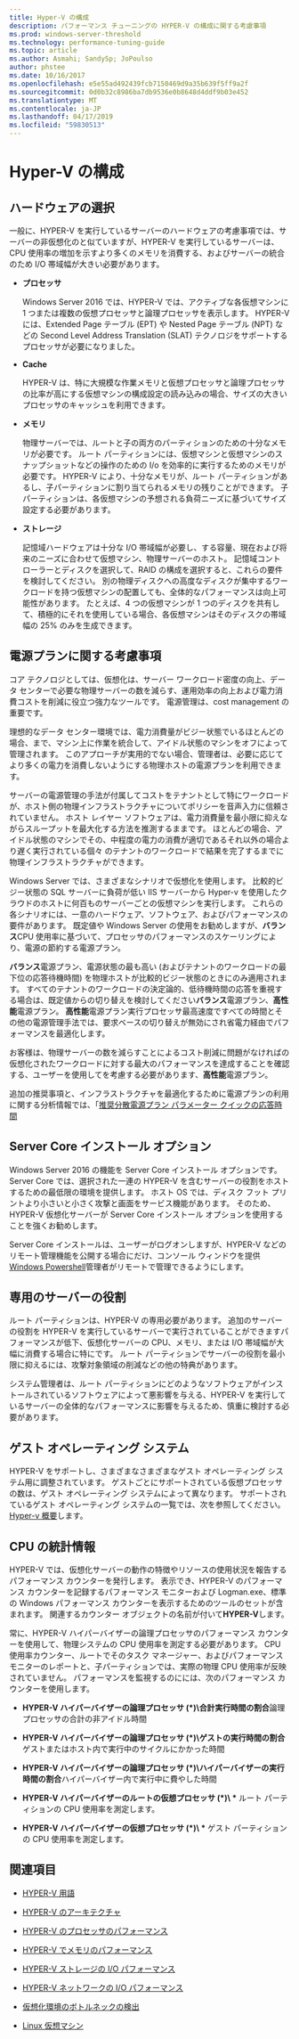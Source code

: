```yaml
---
title: Hyper-V の構成
description: パフォーマンス チューニングの HYPER-V の構成に関する考慮事項
ms.prod: windows-server-threshold
ms.technology: performance-tuning-guide
ms.topic: article
ms.author: Asmahi; SandySp; JoPoulso
author: phstee
ms.date: 10/16/2017
ms.openlocfilehash: e5e55ad492439fcb7150469d9a35b639f5ff9a2f
ms.sourcegitcommit: 0d0b32c8986ba7db9536e0b8648d4ddf9b03e452
ms.translationtype: MT
ms.contentlocale: ja-JP
ms.lasthandoff: 04/17/2019
ms.locfileid: "59830513"
---
```

# <a name="hyper-v-configuration"></a>Hyper-V の構成

## <a name="hardware-selection"></a>ハードウェアの選択

一般に、HYPER-V を実行しているサーバーのハードウェアの考慮事項では、サーバーの非仮想化のと似ていますが、HYPER-V を実行しているサーバーは、CPU 使用率の増加を示すより多くのメモリを消費する、およびサーバーの統合のため I/O 帯域幅が大きい必要があります。

-   **プロセッサ**

    Windows Server 2016 では、HYPER-V では、アクティブな各仮想マシンに 1 つまたは複数の仮想プロセッサと論理プロセッサを表示します。 HYPER-V には、Extended Page テーブル (EPT) や Nested Page テーブル (NPT) などの Second Level Address Translation (SLAT) テクノロジをサポートするプロセッサが必要になりました。

-   **Cache**

    HYPER-V は、特に大規模な作業メモリと仮想プロセッサと論理プロセッサの比率が高にする仮想マシンの構成設定の読み込みの場合、サイズの大きいプロセッサのキャッシュを利用できます。

-   **メモリ**

    物理サーバーでは、ルートと子の両方のパーティションのための十分なメモリが必要です。 ルート パーティションには、仮想マシンと仮想マシンのスナップショットなどの操作のための I/o を効率的に実行するためのメモリが必要です。 HYPER-V により、十分なメモリが、ルート パーティションがあるし、子パーティションに割り当てられるメモリの残りことができます。 子パーティションは、各仮想マシンの予想される負荷ニーズに基づいてサイズ設定する必要があります。

-   **ストレージ**

    記憶域ハードウェアは十分な I/O 帯域幅が必要し、する容量、現在および将来のニーズに合わせて仮想マシン、物理サーバーのホスト。 記憶域コント ローラーとディスクを選択して、RAID の構成を選択すると、これらの要件を検討してください。 別の物理ディスクへの高度なディスクが集中するワークロードを持つ仮想マシンの配置しても、全体的なパフォーマンスは向上可能性があります。 たとえば、4 つの仮想マシンが 1 つのディスクを共有して、積極的にそれを使用している場合、各仮想マシンはそのディスクの帯域幅の 25% のみを生成できます。

## <a name="power-plan-considerations"></a>電源プランに関する考慮事項

コア テクノロジとしては、仮想化は、サーバー ワークロード密度の向上、データ センターで必要な物理サーバーの数を減らす、運用効率の向上および電力消費コストを削減に役立つ強力なツールです。 電源管理は、cost management の重要です。 

理想的なデータ センター環境では、電力消費量がビジー状態でいるほとんどの場合、まで、マシン上に作業を統合して、アイドル状態のマシンをオフによって管理されます。 このアプローチが実用的でない場合、管理者は、必要に応じてより多くの電力を消費しないようにする物理ホストの電源プランを利用できます。 

サーバーの電源管理の手法が付属してコストをテナントとして特にワークロードが、ホスト側の物理インフラストラクチャについてポリシーを音声入力に信頼されていません。 ホスト レイヤー ソフトウェアは、電力消費量を最小限に抑えながらスループットを最大化する方法を推測するままです。 ほとんどの場合、アイドル状態のマシンでその、中程度の電力の消費が適切であるそれ以外の場合より遅く実行されている個々 のテナントのワークロードで結果を完了するまでに物理インフラストラクチャができます。

Windows Server では、さまざまなシナリオで仮想化を使用します。 比較的ビジー状態の SQL サーバーに負荷が低い IIS サーバーから Hyper-v を使用したクラウドのホストに何百ものサーバーごとの仮想マシンを実行します。 これらの各シナリオには、一意のハードウェア、ソフトウェア、およびパフォーマンスの要件があります。 既定値や Windows Server の使用をお勧めしますが、**バランス**CPU 使用率に基づいて、プロセッサのパフォーマンスのスケーリングにより、電源の節約する電源プラン。

**バランス**電源プラン、電源状態の最も高い (およびテナントのワークロードの最下位の応答待機時間) を物理ホストが比較的ビジー状態のときにのみ適用されます。 すべてのテナントのワークロードの決定論的、低待機時間の応答を重視する場合は、既定値からの切り替えを検討してください**バランス**電源プラン、**高性能**電源プラン。 **高性能**電源プラン実行プロセッサ最高速度ですべての時間とその他の電源管理手法では、要求ベースの切り替えが無効にされ省電力経由でパフォーマンスを最適化します。

お客様は、物理サーバーの数を減らすことによるコスト削減に問題がなければの仮想化されたワークロードに対する最大のパフォーマンスを達成することを確認する、ユーザーを使用してを考慮する必要があります、**高性能**電源プラン。

追加の推奨事項と、インフラストラクチャを最適化するために電源プランの利用に関する分析情報では、「[推奨分散電源プラン パラメーター クイックの応答時間](../../hardware/power/recommended-balanced-plan-parameters.md)



## <a name="server-core-installation-option"></a>Server Core インストール オプション

Windows Server 2016 の機能を Server Core インストール オプションです。 Server Core では、選択された一連の HYPER-V を含むサーバーの役割をホストするための最低限の環境を提供します。 ホスト OS では、ディスク フット プリントより小さいと小さく攻撃と画面をサービス機能があります。 そのため、HYPER-V 仮想化サーバーが Server Core インストール オプションを使用することを強くお勧めします。

Server Core インストールは、ユーザーがログオンしますが、HYPER-V などのリモート管理機能を公開する場合にだけ、コンソール ウィンドウを提供[Windows Powershell](https://technet.microsoft.com/library/hh848559.aspx)管理者がリモートで管理できるようにします。

## <a name="dedicated-server-role"></a>専用のサーバーの役割

ルート パーティションは、HYPER-V の専用必要があります。 追加のサーバーの役割を HYPER-V を実行しているサーバーで実行されていることができますパフォーマンスが低下、仮想化サーバーの CPU、メモリ、または I/O 帯域幅が大幅に消費する場合に特にです。 ルート パーティションでサーバーの役割を最小限に抑えるには、攻撃対象領域の削減などの他の特典があります。

システム管理者は、ルート パーティションにどのようなソフトウェアがインストールされているソフトウェアによって悪影響を与える、HYPER-V を実行しているサーバーの全体的なパフォーマンスに影響を与えるため、慎重に検討する必要があります。

## <a name="guest-operating-systems"></a>ゲスト オペレーティング システム

HYPER-V をサポートし、さまざまなさまざまなゲスト オペレーティング システム用に調整されています。 ゲストごとにサポートされている仮想プロセッサの数は、ゲスト オペレーティング システムによって異なります。 サポートされているゲスト オペレーティング システムの一覧では、次を参照してください。 [Hyper-v 概要](https://technet.microsoft.com/library/hh831531.aspx)します。

## <a name="cpu-statistics"></a>CPU の統計情報

HYPER-V では、仮想化サーバーの動作の特徴やリソースの使用状況を報告するパフォーマンス カウンターを発行します。 表示でき、HYPER-V のパフォーマンス カウンターを記録するパフォーマンス モニターおよび Logman.exe、標準の Windows パフォーマンス カウンターを表示するためのツールのセットが含まれます。 関連するカウンター オブジェクトの名前が付いて**HYPER-V**します。

常に、HYPER-V ハイパーバイザーの論理プロセッサのパフォーマンス カウンターを使用して、物理システムの CPU 使用率を測定する必要があります。 CPU 使用率カウンター、ルートでそのタスク マネージャー、およびパフォーマンス モニターのレポートと、子パーティションでは、実際の物理 CPU 使用率が反映されていません。 パフォーマンスを監視するのにには、次のパフォーマンス カウンターを使用します。

-   **HYPER-V ハイパーバイザーの論理プロセッサ (\*)\\合計実行時間の割合**論理プロセッサの合計の非アイドル時間

-   **HYPER-V ハイパーバイザーの論理プロセッサ (\*)\\ゲストの実行時間の割合**ゲストまたはホスト内で実行中のサイクルにかかった時間

-   **HYPER-V ハイパーバイザーの論理プロセッサ (\*)\\ハイパーバイザーの実行時間の割合**ハイパーバイザー内で実行中に費やした時間

-   **HYPER-V ハイパーバイザーのルートの仮想プロセッサ (\*)\\ \*** ルート パーティションの CPU 使用率を測定します。

-   **HYPER-V ハイパーバイザーの仮想プロセッサ (\*)\\ \*** ゲスト パーティションの CPU 使用率を測定します。


## <a name="see-also"></a>関連項目

-   [HYPER-V 用語](terminology.md)

-   [HYPER-V のアーキテクチャ](architecture.md)

-   [HYPER-V のプロセッサのパフォーマンス](processor-performance.md)

-   [HYPER-V でメモリのパフォーマンス](memory-performance.md)

-   [HYPER-V ストレージの I/O パフォーマンス](storage-io-performance.md)

-   [HYPER-V ネットワークの I/O パフォーマンス](network-io-performance.md)

-   [仮想化環境のボトルネックの検出](detecting-virtualized-environment-bottlenecks.md)

-   [Linux 仮想マシン](linux-virtual-machine-considerations.md)
